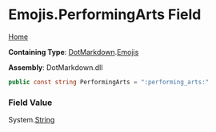 # Emojis\.PerformingArts Field

[Home](../../../README.md)

**Containing Type**: [DotMarkdown](../../README.md)\.[Emojis](../README.md)

**Assembly**: DotMarkdown\.dll

```csharp
public const string PerformingArts = ":performing_arts:"
```

### Field Value

System\.[String](https://docs.microsoft.com/en-us/dotnet/api/system.string)